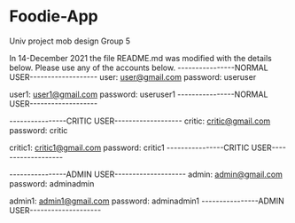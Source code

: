 # Foodie-App
Univ project mob design Group 5

In 14-December 2021 the file README.md was modified with the details below.
Please use any of the accounts below.
----------------NORMAL USER-------------------
user: user@gmail.com
password: useruser

user1: user1@gmail.com
password: useruser1
----------------NORMAL USER-------------------

----------------CRITIC USER-------------------
critic: critic@gmail.com
password: critic

critic1: critic1@gmail.com
password: critic1
----------------CRITIC USER-------------------

----------------ADMIN USER--------------------
admin: admin@gmail.com
password: adminadmin

admin1: admin1@gmail.com
password: adminadmin1
----------------ADMIN USER--------------------
